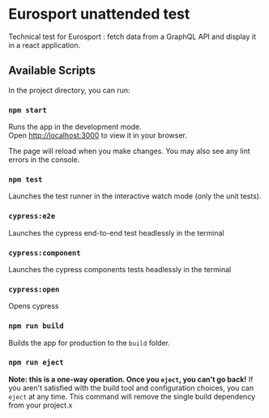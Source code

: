 # Eurosport unattended test

Technical test for Eurosport : fetch data from a GraphQL API and display it in a react application.

## Available Scripts

In the project directory, you can run:

### `npm start`

Runs the app in the development mode.\
Open [http://localhost:3000](http://localhost:3000) to view it in your browser.

The page will reload when you make changes.
You may also see any lint errors in the console.

### `npm test`

Launches the test runner in the interactive watch mode (only the unit tests).

### `cypress:e2e`

Launches the cypress end-to-end test headlessly in the terminal

### `cypress:component`

Launches the cypress components tests headlessly in the terminal

### `cypress:open`

Opens cypress

### `npm run build`

Builds the app for production to the `build` folder.

### `npm run eject`

**Note: this is a one-way operation. Once you `eject`, you can't go back!**
If you aren't satisfied with the build tool and configuration choices, you can `eject` at any time. This command will remove the single build dependency from your project.x
